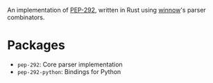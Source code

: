 An implementation of [PEP-292](https://peps.python.org/pep-0292), written in
Rust using [winnow](https://crates.io/crates/winnow)'s parser combinators.

# Packages

- `pep-292`: Core parser implementation
- `pep-292-python`: Bindings for Python
